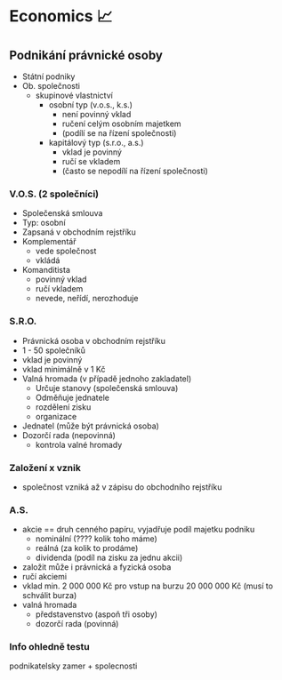 # Economics 📈

## Podnikání právnické osoby
- Státní podniky
- Ob. společnosti
    - skupinové vlastnictví
        - osobní typ (v.o.s., k.s.)
            - není povinný vklad
            - ručení celým osobním majetkem
            - (podílí se na řízení společnosti)
        - kapitálový typ (s.r.o., a.s.)
            - vklad je povinný
            - ručí se vkladem
            - (často se nepodílí na řízení společnosti)
    
### V.O.S. (2 společníci)
- Společenská smlouva
- Typ: osobní
- Zapsaná v obchodním rejstříku
- Komplementář
    - vede společnost
    - vkládá
- Komanditista
    - povinný vklad
    - ručí vkladem
    - nevede, neřídí, nerozhoduje

### S.R.O.
- Právnická osoba v obchodním rejstříku
- 1 - 50 společníků
- vklad je povinný
- vklad minimálně v 1 Kč
- Valná hromada (v případě jednoho zakladatel)
    - Určuje stanovy (společenská smlouva)
    - Odměňuje jednatele
    - rozdělení zisku
    - organizace
- Jednatel (může být právnická osoba)
- Dozorčí rada (nepovinná)
    - kontrola valné hromady

### Založení x vznik
- společnost vzniká až v zápisu do obchodního rejstříku

### A.S.
- akcie == druh cenného papíru, vyjadřuje podíl majetku podniku
    - nominální (???? kolik toho máme)
    - reálná (za kolik to prodáme)
    - dividenda (podíl na zisku za jednu akcii)
- založit může i právnická a fyzická osoba
- ručí akciemi
- vklad min. 2 000 000 Kč pro vstup na burzu 20 000 000 Kč (musí to schválit burza)
- valná hromada
    - představenstvo (aspoň tři osoby)
    - dozorčí rada (povinná)

### Info ohledně testu
podnikatelsky zamer + spolecnosti